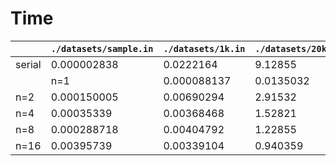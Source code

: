  # Time
  
  |        | `./datasets/sample.in` | `./datasets/1k.in` | `./datasets/20k.in` | `./datasets/20k2k.in` | `./datasets/input1.txt` | `./datasets/input2.txt` | `./datasets/input3.txt` |
  | ------ |  -----  |  -----  |  -----  |  -----  |  -----  |  -----  |  -----  |
  | serial | 0.000002838 | 0.0222164 | 9.12855 | 0.885748 | 0.00001383 | 0.000005875 | 6.13464 |
    | n=1 | 0.000088137 | 0.0135032 | 5.24788 | 0.516986 | 0.00009857 | 0.000133526 | 3.49498 |  
  | n=2 | 0.000150005 | 0.00690294 | 2.91532 | 0.281842 | 0.000218572 | 0.000051084 | 1.98637 |  
  | n=4 | 0.00035339 | 0.00368468 | 1.52821 | 0.150979 | 0.000157495 | 0.000234694 | 1.09747 |  
  | n=8 | 0.000288718 | 0.00404792 | 1.22855 | 0.119886 | 0.00039416 | 0.000350323 | 0.827102 |  
  | n=16 | 0.00395739 | 0.00339104 | 0.940359 | 0.0989647 | 0.00041737 | 0.000637811 | 0.597315 |  
